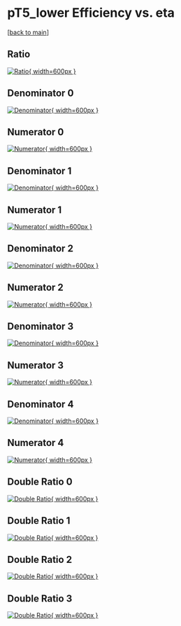 # pT5_lower Efficiency vs. eta

[[back to main](./)]



## Ratio

[![Ratio](../mtv/var/pT5_lower_base_211_-1_eff_eta.png){ width=600px }](../mtv/var/pT5_lower_base_211_-1_eff_eta.pdf)

## Denominator 0

[![Denominator](../mtv/den/pT5_lower_base_211_-1_eff_eta_den0.png){ width=600px }](../mtv/den/pT5_lower_base_211_-1_eff_eta_den0.pdf)

## Numerator 0

[![Numerator](../mtv/num/pT5_lower_base_211_-1_eff_eta_num0.png){ width=600px }](../mtv/num/pT5_lower_base_211_-1_eff_eta_num0.pdf)

## Denominator 1

[![Denominator](../mtv/den/pT5_lower_base_211_-1_eff_eta_den1.png){ width=600px }](../mtv/den/pT5_lower_base_211_-1_eff_eta_den1.pdf)

## Numerator 1

[![Numerator](../mtv/num/pT5_lower_base_211_-1_eff_eta_num1.png){ width=600px }](../mtv/num/pT5_lower_base_211_-1_eff_eta_num1.pdf)

## Denominator 2

[![Denominator](../mtv/den/pT5_lower_base_211_-1_eff_eta_den2.png){ width=600px }](../mtv/den/pT5_lower_base_211_-1_eff_eta_den2.pdf)

## Numerator 2

[![Numerator](../mtv/num/pT5_lower_base_211_-1_eff_eta_num2.png){ width=600px }](../mtv/num/pT5_lower_base_211_-1_eff_eta_num2.pdf)

## Denominator 3

[![Denominator](../mtv/den/pT5_lower_base_211_-1_eff_eta_den3.png){ width=600px }](../mtv/den/pT5_lower_base_211_-1_eff_eta_den3.pdf)

## Numerator 3

[![Numerator](../mtv/num/pT5_lower_base_211_-1_eff_eta_num3.png){ width=600px }](../mtv/num/pT5_lower_base_211_-1_eff_eta_num3.pdf)

## Denominator 4

[![Denominator](../mtv/den/pT5_lower_base_211_-1_eff_eta_den4.png){ width=600px }](../mtv/den/pT5_lower_base_211_-1_eff_eta_den4.pdf)

## Numerator 4

[![Numerator](../mtv/num/pT5_lower_base_211_-1_eff_eta_num4.png){ width=600px }](../mtv/num/pT5_lower_base_211_-1_eff_eta_num4.pdf)

## Double Ratio 0

[![Double Ratio](../mtv/ratio/pT5_lower_base_211_-1_eff_eta_ratio0.png){ width=600px }](../mtv/ratio/pT5_lower_base_211_-1_eff_eta_ratio0.pdf)

## Double Ratio 1

[![Double Ratio](../mtv/ratio/pT5_lower_base_211_-1_eff_eta_ratio1.png){ width=600px }](../mtv/ratio/pT5_lower_base_211_-1_eff_eta_ratio1.pdf)

## Double Ratio 2

[![Double Ratio](../mtv/ratio/pT5_lower_base_211_-1_eff_eta_ratio2.png){ width=600px }](../mtv/ratio/pT5_lower_base_211_-1_eff_eta_ratio2.pdf)

## Double Ratio 3

[![Double Ratio](../mtv/ratio/pT5_lower_base_211_-1_eff_eta_ratio3.png){ width=600px }](../mtv/ratio/pT5_lower_base_211_-1_eff_eta_ratio3.pdf)

